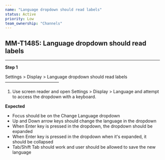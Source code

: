 ```yaml
---
name: "Language dropdown should read labels"
status: Active
priority: Low
team_ownership: "Channels"
---
```


## MM-T1485: Language dropdown should read labels

---

**Step 1**

Settings > Display > Language dropdown should read labels\
–––––––––––––––––––––––––

1. Use screen reader and open Settings > Display > Language and attempt to access the dropdown with a keyboard.

**Expected**

- Focus should be on the Change Language dropdown
- Up and Down arrow keys should change the language in the dropdown
- When Enter key is pressed in the dropdown, the dropdown should be expanded
- When Enter key is pressed in the dropdown when it's expanded, it should be collapsed
- Tab/Shift Tab should work and user should be allowed to save the new language
